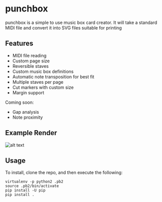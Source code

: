 punchbox
========

punchbox is a simple to use music box card creator. It will take a standard MIDI file and convert it into SVG files suitable for printing

Features
--------

* MIDI file reading
* Custom page size
* Reversible staves
* Custom music box definitions
* Automatic note transposition for best fit
* Multiple staves per page
* Cut markers with custom size
* Margin support

Coming soon:

* Gap analysis
* Note proximity


Example Render
--------------

![alt text](https://github.com/psav/punchbox/raw/master/mozart0.png "Example Render")

Usage
-----

To install, clone the repo, and then execute the following:

```
virtualenv -p python2 .pb2
source .pb2/bin/activate
pip install -U pip
pip install .
```
